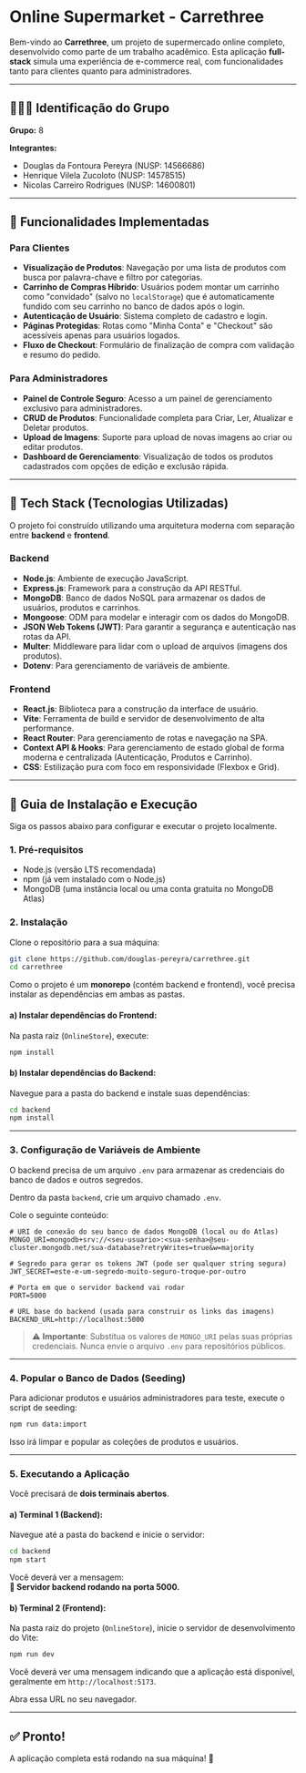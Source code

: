 
# Online Supermarket - Carrethree

Bem-vindo ao **Carrethree**, um projeto de supermercado online completo, desenvolvido como parte de um trabalho acadêmico. Esta aplicação **full-stack** simula uma experiência de e-commerce real, com funcionalidades tanto para clientes quanto para administradores.

---

## 🧑‍🤝‍🧑 Identificação do Grupo

**Grupo:** 8

**Integrantes:**
- Douglas da Fontoura Pereyra (NUSP: 14566686)
- Henrique Vilela Zucoloto (NUSP: 14578515)
- Nicolas Carreiro Rodrigues (NUSP: 14600801)

---

## 🛒 Funcionalidades Implementadas

### Para Clientes

- **Visualização de Produtos**: Navegação por uma lista de produtos com busca por palavra-chave e filtro por categorias.
- **Carrinho de Compras Híbrido**: Usuários podem montar um carrinho como "convidado" (salvo no `localStorage`) que é automaticamente fundido com seu carrinho no banco de dados após o login.
- **Autenticação de Usuário**: Sistema completo de cadastro e login.
- **Páginas Protegidas**: Rotas como "Minha Conta" e "Checkout" são acessíveis apenas para usuários logados.
- **Fluxo de Checkout**: Formulário de finalização de compra com validação e resumo do pedido.

### Para Administradores

- **Painel de Controle Seguro**: Acesso a um painel de gerenciamento exclusivo para administradores.
- **CRUD de Produtos**: Funcionalidade completa para Criar, Ler, Atualizar e Deletar produtos.
- **Upload de Imagens**: Suporte para upload de novas imagens ao criar ou editar produtos.
- **Dashboard de Gerenciamento**: Visualização de todos os produtos cadastrados com opções de edição e exclusão rápida.

---

## 🧱 Tech Stack (Tecnologias Utilizadas)

O projeto foi construído utilizando uma arquitetura moderna com separação entre **backend** e **frontend**.

### Backend

- **Node.js**: Ambiente de execução JavaScript.
- **Express.js**: Framework para a construção da API RESTful.
- **MongoDB**: Banco de dados NoSQL para armazenar os dados de usuários, produtos e carrinhos.
- **Mongoose**: ODM para modelar e interagir com os dados do MongoDB.
- **JSON Web Tokens (JWT)**: Para garantir a segurança e autenticação nas rotas da API.
- **Multer**: Middleware para lidar com o upload de arquivos (imagens dos produtos).
- **Dotenv**: Para gerenciamento de variáveis de ambiente.

### Frontend

- **React.js**: Biblioteca para a construção da interface de usuário.
- **Vite**: Ferramenta de build e servidor de desenvolvimento de alta performance.
- **React Router**: Para gerenciamento de rotas e navegação na SPA.
- **Context API & Hooks**: Para gerenciamento de estado global de forma moderna e centralizada (Autenticação, Produtos e Carrinho).
- **CSS**: Estilização pura com foco em responsividade (Flexbox e Grid).

---

## 🧪 Guia de Instalação e Execução

Siga os passos abaixo para configurar e executar o projeto localmente.

### 1. Pré-requisitos

- Node.js (versão LTS recomendada)
- npm (já vem instalado com o Node.js)
- MongoDB (uma instância local ou uma conta gratuita no MongoDB Atlas)

### 2. Instalação

Clone o repositório para a sua máquina:

```bash
git clone https://github.com/douglas-pereyra/carrethree.git
cd carrethree
```

Como o projeto é um **monorepo** (contém backend e frontend), você precisa instalar as dependências em ambas as pastas.

#### a) Instalar dependências do Frontend:

Na pasta raiz (`OnlineStore`), execute:

```bash
npm install
```

#### b) Instalar dependências do Backend:

Navegue para a pasta do backend e instale suas dependências:

```bash
cd backend
npm install
```

---

### 3. Configuração de Variáveis de Ambiente

O backend precisa de um arquivo `.env` para armazenar as credenciais do banco de dados e outros segredos.

Dentro da pasta `backend`, crie um arquivo chamado `.env`.

Cole o seguinte conteúdo:

```env
# URI de conexão do seu banco de dados MongoDB (local ou do Atlas)
MONGO_URI=mongodb+srv://<seu-usuario>:<sua-senha>@seu-cluster.mongodb.net/sua-database?retryWrites=true&w=majority

# Segredo para gerar os tokens JWT (pode ser qualquer string segura)
JWT_SECRET=este-e-um-segredo-muito-seguro-troque-por-outro

# Porta em que o servidor backend vai rodar
PORT=5000

# URL base do backend (usada para construir os links das imagens)
BACKEND_URL=http://localhost:5000
```

> ⚠️ **Importante**: Substitua os valores de `MONGO_URI` pelas suas próprias credenciais. Nunca envie o arquivo `.env` para repositórios públicos.

---

### 4. Popular o Banco de Dados (Seeding)

Para adicionar produtos e usuários administradores para teste, execute o script de seeding:

```bash
npm run data:import
```

Isso irá limpar e popular as coleções de produtos e usuários.

---

### 5. Executando a Aplicação

Você precisará de **dois terminais abertos**.

#### a) Terminal 1 (Backend):

Navegue até a pasta do backend e inicie o servidor:

```bash
cd backend
npm start
```

Você deverá ver a mensagem:  
**🚀 Servidor backend rodando na porta 5000.**

#### b) Terminal 2 (Frontend):

Na pasta raiz do projeto (`OnlineStore`), inicie o servidor de desenvolvimento do Vite:

```bash
npm run dev
```

Você deverá ver uma mensagem indicando que a aplicação está disponível, geralmente em `http://localhost:5173`.

Abra essa URL no seu navegador.

---

## ✅ Pronto!

A aplicação completa está rodando na sua máquina! 🎉
